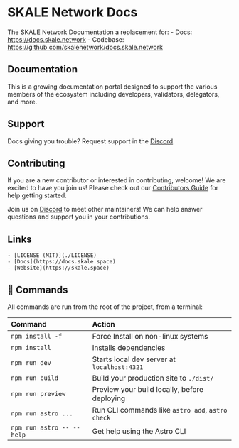 # SKALE Network Docs

The SKALE Network Documentation a replacement for: - Docs: https://docs.skale.network - Codebase: https://github.com/skalenetwork/docs.skale.network

## Documentation

This is a growing documentation portal designed to support the various members of the ecosystem
including developers, validators, delegators, and more.

## Support

Docs giving you trouble? Request support in the [Discord](https://skale.chat).

## Contributing

If you are a new contributor or interested in contributing, welcome!
We are excited to have you join us! Please check out our [Contributors Guide](./CONTRIBUTING.md) for help getting started.

Join us on [Discord](https://skale.chat) to meet other maintainers!
We can help answer questions and support you in your contributions.

## Links

    - [LICENSE (MIT)](./LICENSE)
    - [Docs](https://docs.skale.space)
    - [Website](https://skale.space)

## 🧞 Commands

All commands are run from the root of the project, from a terminal:

| Command                   | Action                                           |
| :------------------------ | :----------------------------------------------- |
| `npm install -f`          | Force Install on non-linux systems               |
| `npm install`             | Installs dependencies                            |
| `npm run dev`             | Starts local dev server at `localhost:4321`      |
| `npm run build`           | Build your production site to `./dist/`          |
| `npm run preview`         | Preview your build locally, before deploying     |
| `npm run astro ...`       | Run CLI commands like `astro add`, `astro check` |
| `npm run astro -- --help` | Get help using the Astro CLI                     |
